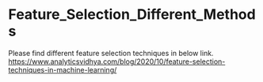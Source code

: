 # Feature_Selection_Different_Methods


Please find different feature selection techniques in below link.
https://www.analyticsvidhya.com/blog/2020/10/feature-selection-techniques-in-machine-learning/
